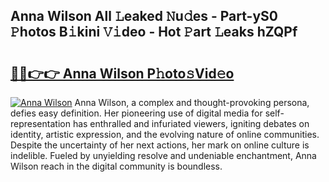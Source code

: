## Anna Wilson All 𝙻eaked 𝙽u𝚍es - Part-yS0 𝙿hotos B𝚒kini 𝚅𝚒deo - Hot 𝙿art 𝙻eaks hZQPf

# <h2><a href="http://ld39gsu.urlbe.top/?page=Anna+Wilson">🔗🔗👉👉 Anna Wilson P𝚑oto𝚜Vid𝚎o</a></h2>

[![Anna Wilson](https://i.imgur.com/eBuTRDB.gif)](http://ld39gsu.urlbe.top/?page=Anna+Wilson)
Anna Wilson, a complex and thought-provoking persona, defies easy definition. Her pioneering use of digital media for self-representation has enthralled and infuriated viewers, igniting debates on identity, artistic expression, and the evolving nature of online communities. Despite the uncertainty of her next actions, her mark on online culture is indelible. Fueled by unyielding resolve and undeniable enchantment, Anna Wilson reach in the digital community is boundless.
